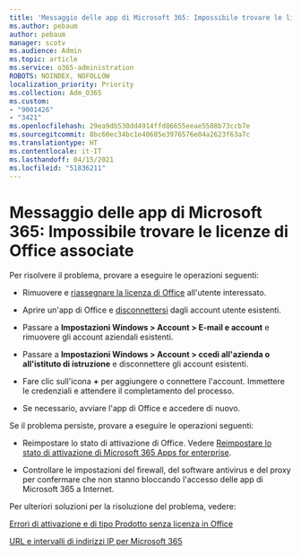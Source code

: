 ```yaml
---
title: 'Messaggio delle app di Microsoft 365: Impossibile trovare le licenze di Office associate'
ms.author: pebaum
author: pebaum
manager: scotv
ms.audience: Admin
ms.topic: article
ms.service: o365-administration
ROBOTS: NOINDEX, NOFOLLOW
localization_priority: Priority
ms.collection: Adm_O365
ms.custom:
- "9001426"
- "3421"
ms.openlocfilehash: 29ea9db530dd4914ffd86655eeae5508b73ccb7e
ms.sourcegitcommit: 8bc60ec34bc1e40685e3976576e04a2623f63a7c
ms.translationtype: HT
ms.contentlocale: it-IT
ms.lasthandoff: 04/15/2021
ms.locfileid: "51836211"
---
```

# <a name="microsoft-365-apps-message---couldnt-find-office-licenses-associated"></a>Messaggio delle app di Microsoft 365: Impossibile trovare le licenze di Office associate

Per risolvere il problema, provare a eseguire le operazioni seguenti:

- Rimuovere e [riassegnare la licenza di Office](https://docs.microsoft.com/microsoft-365/admin/manage/assign-licenses-to-users) all'utente interessato.

- Aprire un'app di Office e [disconnettersi](https://support.office.com/article/sign-out-of-office-5a20dc11-47e9-4b6f-945d-478cb6d92071) dagli account utente esistenti.

- Passare a **Impostazioni Windows > Account > E-mail e account** e rimuovere gli account aziendali esistenti.

- Passare a **Impostazioni Windows > Account > ccedi all'azienda o all'istituto di istruzione** e disconnettere gli account esistenti.

- Fare clic sull'icona **+** per aggiungere o connettere l'account. Immettere le credenziali e attendere il completamento del processo.

- Se necessario, avviare l'app di Office e accedere di nuovo.

Se il problema persiste, provare a eseguire le operazioni seguenti:

- Reimpostare lo stato di attivazione di Office. Vedere [Reimpostare lo stato di attivazione di Microsoft 365 Apps for enterprise](https://docs.microsoft.com/office365/troubleshoot/activation/reset-office-365-proplus-activation-state).

- Controllare le impostazioni del firewall, del software antivirus e del proxy per confermare che non stanno bloccando l'accesso delle app di Microsoft 365 a Internet. 

Per ulteriori soluzioni per la risoluzione del problema, vedere:

[Errori di attivazione e di tipo Prodotto senza licenza in Office](https://support.office.com/Article/0d23d3c0-c19c-4b2f-9845-5344fedc4380?wt.mc_id=Alchemy_ClientDIA)

[URL e intervalli di indirizzi IP per Microsoft 365](https://docs.microsoft.com/office365/enterprise/urls-and-ip-address-ranges)
